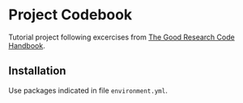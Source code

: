 # Project Codebook

Tutorial project following excercises from [The Good Research Code Handbook](https://goodresearch.dev/).

## Installation

Use packages indicated in file `environment.yml`.